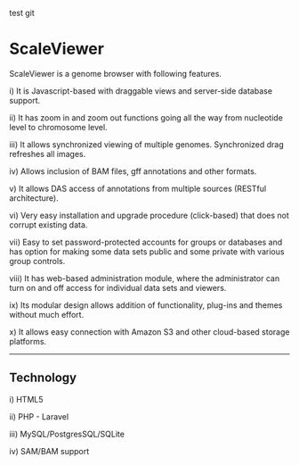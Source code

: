 test git

ScaleViewer
===========

ScaleViewer is a genome browser with following features.

i) It is Javascript-based with draggable views and server-side database support.

ii) It has zoom in and zoom out functions going all the way from nucleotide level to chromosome level.

iii) It allows synchronized viewing of multiple genomes. Synchronized drag refreshes all images.

iv) Allows inclusion of BAM files, gff annotations and other formats.

v) It allows DAS access of annotations from multiple sources (RESTful architecture).

vi) Very easy installation and upgrade procedure (click-based) that does not corrupt existing data.

vii) Easy to set password-protected accounts for groups or databases and has option for making some data sets public and some private with various group controls.

viii) It has web-based administration module, where the administrator can turn on and off access for individual data sets and viewers.

ix) Its modular design allows addition of functionality, plug-ins and themes without much effort.

x) It allows easy connection with Amazon S3 and other cloud-based storage platforms.


--------------------

Technology
----------

i)   HTML5

ii)  PHP - Laravel

iii) MySQL/PostgresSQL/SQLite

iv) SAM/BAM support



